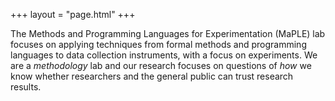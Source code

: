 +++
layout = "page.html"
+++

The Methods and Programming Languages for Experimentation (MaPLE) lab focuses on applying techniques from formal methods and programming languages to data collection instruments, with a focus on experiments.   We are a _methodology_ lab and our research focuses on questions of _how_ we know whether researchers and the general public can trust research results. 